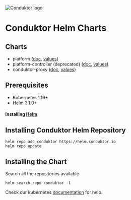 ![Conduktor logo](https://avatars.githubusercontent.com/u/60062294?s=200&v=4)
# Conduktor Helm Charts

## Charts

- platform ([doc](https://github.com/conduktor/conduktor-public-charts/blob/main/charts/console/README.md), [values](https://github.com/conduktor/conduktor-public-charts/blob/main/charts/console/values.yaml))
- platform-controller (deprecated) ([doc](platform-controller/README.md), [values](platform-controller/values.yaml))
- conduktor-proxy ([doc](proxy/README.md), [values](proxy/values.yaml))

## Prerequisites

- Kubernetes 1.19+
- Helm 3.1.0+

#### Installing [Helm](https://helm.sh/docs/intro/install/)

## Installing Conduktor Helm Repository

```
helm repo add conduktor https://helm.conduktor.io
helm repo update
```

## Installing the Chart

Search all the repositories available
```
helm search repo conduktor -l
```

Check our kubernetes [documentation](https://docs.conduktor.io/platform/installation/get-started/kubernetes/) for help.
